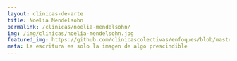 ```yaml
---
layout: clinicas-de-arte
title: Noelia Mendelsohn
permalink: /clinicas/noelia-mendelsohn/
img: /img/clinicas/noelia-mendelsohn.jpg
featured_img: https://github.com/clinicascolectivas/enfoques/blob/master/clinicas/2015/noelia-mendelsohn/noelia-5.JPG?raw=true
meta: La escritura es solo la imagen de algo prescindible
---
```

